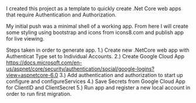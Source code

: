 I created this project as a template to quickly create .Net Core web apps that require Authentication and Authorization. 

My initial push was a minimal shell of a working app. From here I will create some styling using bootstrap and icons from icons8.com and publish app for live viewing.

Steps taken in order to generate app.
1.) Create new .NetCore web app with Authenticat Type set to Individual Accounts.
2.) Create Google Cloud App https://docs.microsoft.com/en-us/aspnet/core/security/authentication/social/google-logins?view=aspnetcore-6.0
3.) Add authentication and authorization to start up configure and configureServices
4.) Save Secrets from Google Cloud App for ClientID and ClientSecret
5.) Run app and register a new local account in order to run first migration.



